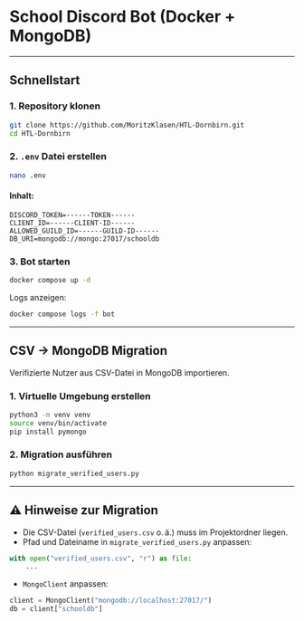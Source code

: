 # School Discord Bot (Docker + MongoDB)

---

## Schnellstart

### 1. Repository klonen

```bash
git clone https://github.com/MoritzKlasen/HTL-Dornbirn.git
cd HTL-Dornbirn
```

### 2. `.env` Datei erstellen

```bash
nano .env
```

#### Inhalt:

```env
DISCORD_TOKEN=------TOKEN------
CLIENT_ID=------CLIENT-ID------
ALLOWED_GUILD_ID=------GUILD-ID------
DB_URI=mongodb://mongo:27017/schooldb
```

### 3. Bot starten

```bash
docker compose up -d
```

Logs anzeigen:

```bash
docker compose logs -f bot
```

---

## CSV → MongoDB Migration

Verifizierte Nutzer aus CSV-Datei in MongoDB importieren.

### 1. Virtuelle Umgebung erstellen

```bash
python3 -m venv venv
source venv/bin/activate
pip install pymongo
```

### 2. Migration ausführen

```bash
python migrate_verified_users.py
```

---

## ⚠️ Hinweise zur Migration

- Die CSV-Datei (`verified_users.csv` o. ä.) muss im Projektordner liegen.
- Pfad und Dateiname in `migrate_verified_users.py` anpassen:

```python
with open("verified_users.csv", "r") as file:
    ...
```

- `MongoClient` anpassen:

```python
client = MongoClient("mongodb://localhost:27017/")
db = client["schooldb"]
```
